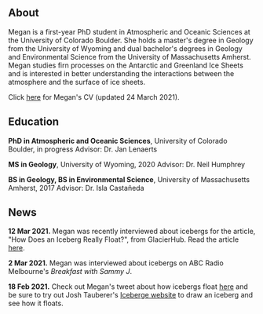 ## About

Megan is a first-year PhD student in Atmospheric and Oceanic Sciences at the University of Colorado Boulder. She holds a master's degree in Geology from the University of Wyoming and dual bachelor's degrees in Geology and Environmental Science from the University of Massachusetts Amherst. Megan studies firn processes on the Antarctic and Greenland Ice Sheets and is interested in better understanding the interactions between the atmosphere and the surface of ice sheets.

Click [here](./CV_24Mar2021.pdf) for Megan's CV (updated 24 March 2021).

## Education
**PhD in Atmospheric and Oceanic Sciences**, University of Colorado Boulder, in progress
Advisor: Dr. Jan Lenaerts

**MS in Geology**, University of Wyoming, 2020
Advisor: Dr. Neil Humphrey

**BS in Geology, BS in Environmental Science**, University of Massachusetts Amherst, 2017
Advisor: Dr. Isla Castañeda

## News
**12 Mar 2021.** Megan was recently interviewed about icebergs for the article, "How Does an Iceberg Really Float?", from GlacierHub. Read the article [here](https://blogs.ei.columbia.edu/2021/03/12/iceberg-really-float/).

**2 Mar 2021.** Megan was interviewed about icebergs on ABC Radio Melbourne's _Breakfast with Sammy J_.

**18 Feb 2021.** Check out Megan's tweet about how icebergs float [here](https://twitter.com/GlacialMeg/status/1362557149147058178) and be sure to try out Josh Tauberer's [Iceberge website](https://joshdata.me/iceberger.html) to draw an iceberg and see how it floats.
